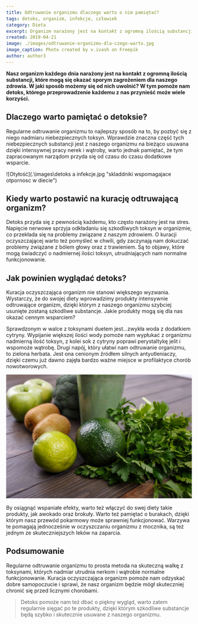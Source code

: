 ```yaml
---
title: Odtruwanie organizmu dlaczego warto o nim pamiętać?
tags: detoks, organizm, infekcje, człowiek
category: Dieta
excerpt: Organizm narażony jest na kontakt z ogromną ilością substancji, które mogą się okazać sporym zagrożeniem dla naszego zdrowia
created: 2019-04-21
image: ./images/odtruwanie-organizmu-dla-czego-warto.jpg
image_caption: Photo created by v.ivash on Freepik
author: author3
---
```


**Nasz organizm każdego dnia narażony jest na kontakt z ogromną ilością substancji, które mogą się okazać sporym zagrożeniem dla naszego zdrowia. W jaki sposób możemy się od nich uwolnić? W tym pomoże nam detoks, którego przeprowadzenie każdemu z nas przynieść może wiele korzyści.**


## Dlaczego warto pamiętać o detoksie?

Regularne odtruwanie organizmu to najlepszy sposób na to, by pozbyć się z niego nadmiaru niebezpiecznych toksyn. Wprawdzie znaczna część tych niebezpiecznych substancji jest z naszego organizmu na bieżąco usuwana dzięki intensywnej pracy nerek i wątroby, warto jednak pamiętać, że tym zapracowanym narządom przyda się od czasu do czasu dodatkowe wsparcie.

![Otyłość](.\images\detoks a infekcje.jpg "skladdniki wspomagajace otpornosc w diecie")

## Kiedy warto postawić na kurację odtruwającą organizm?

Detoks przyda się z pewnością każdemu, kto często narażony jest na stres. Napięcie nerwowe sprzyja odkładaniu się szkodliwych toksyn w organizmie, co przekłada się na problemy związane z naszym zdrowiem. O kuracji oczyszczającej warto też pomyśleć w chwili, gdy zaczynają nam dokuczać problemy związane z bólem głowy oraz z trawieniem. Są to objawy, które mogą świadczyć o nadmiernej ilości toksyn, utrudniających nam normalne funkcjonowanie.

## Jak powinien wyglądać detoks?

Kuracja oczyszczająca organizm nie stanowi większego wyzwania. Wystarczy, że do swojej diety wprowadzimy produkty intensywnie odtruwające organizm, dzięki którym z naszego organizmu szybciej usunięte zostaną szkodliwe substancje. Jakie produkty mogą się dla nas okazać cennym wsparciem?

Sprawdzonym w walce z toksynami duetem jest…zwykła woda z dodatkiem cytryny. Wypijanie większej ilości wody pomoże nam wypłukać z organizmu nadmierną ilość toksyn, z kolei sok z cytryny poprawi perystaltykę jelit i wspomoże wątrobę. Drugi napój, który ułatwi nam odtruwanie organizmu, to zielona herbata. Jest ona cenionym źródłem silnych antyutleniaczy, dzięki czemu już dawno zajęła bardzo ważne miejsce w profilaktyce chorób nowotworowych.

![Odtruwanie organizmu](.\images\warzywa-owoce-mineraly.jpg "skladniki wspomagajace otpornosc w diecie")

By osiągnąć wspaniałe efekty, warto też włączyć do swej diety takie produkty, jak awokado oraz brokuły. Warto też pamiętać o burakach, dzięki którym nasz przewód pokarmowy może sprawniej funkcjonować. Warzywa te pomagają jednocześnie w oczyszczaniu organizmu z mocznika, są też jednym ze skuteczniejszych leków na zaparcia.

## Podsumowanie

Regularne odtruwanie organizmu to prosta metoda na skuteczną walkę z toksynami, których nadmiar utrudnia nerkom i wątrobie normalne funkcjonowanie. Kuracja oczyszczająca organizm pomoże nam odzyskać dobre samopoczucie i sprawi, że nasz organizm będzie mógł skuteczniej chronić się przed licznymi chorobami. 

> Detoks pomoże nam też dbać o piękny wygląd, warto zatem regularnie sięgać po te produkty, dzięki którym szkodliwe substancje będą szybko i skutecznie usuwane z naszego organizmu.

